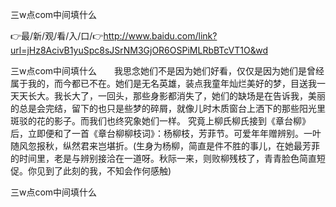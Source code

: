 三w点com中间填什么

👉最/新/观/看/入/口/👉http://www.baidu.com/link?url=jHz8AcivB1yuSpc8sJSrNM3GjOR6OSPiMLRbBTcVT1O&wd

三w点com中间填什么　　我思念她们不是因为她们好看，仅仅是因为她们是曾经属于我的，而今都已不在。她们是无名英雄，装点我童年灿烂美好的梦，目送我一天天长大。我长大了，一回头，那些身影都消失了，她们的缺场是在告诉我，美丽的总是会完结，留下的也只是些梦的碎屑，就像儿时木质窗台上洒下的那些阳光里斑驳的花的影子。而我们也终究象她们一样。
究竟上柳氏柳氏接到《章台柳》后，立即便和了一首《章台柳柳枝词》：杨柳枝，芳菲节。可爱年年赠辨别。一叶随风忽报秋，纵然君来岂堪折。(生身为杨柳，简直是件不胜的事儿，在她最芳菲的时间里，老是与辨别接洽在一道呀。秋际一来，则败柳残枝了，青青脸色简直短促。你见到了此刻的我，不知会作何感触)


三w点com中间填什么
